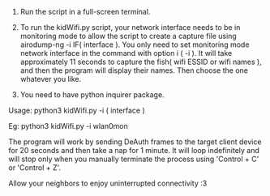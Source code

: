 1. Run the script in a full-screen terminal.

2. To run the kidWifi.py script, your network interface needs to be in monitoring mode to allow the script to create a capture file using airodump-ng -i IF( interface ). You only need to set monitoring mode network interface in the command with option i ( -i ). It will take approximately 11 seconds to capture the fish( wifi ESSID or wifi names ), and then the program will display their names. Then choose the one whatever you like.

3. You need to have python inquirer package.



Usage: python3 kidWifi.py -i ( interface )

Eg: python3 kidWifi.py -i wlan0mon



The program will work by sending DeAuth frames to the target client device for 20 seconds and then take a nap for 1 minute. It will loop indefinitely and will stop only when you manually terminate the process using 'Control + C' or 'Control + Z'.



Allow your neighbors to enjoy uninterrupted connectivity :3
